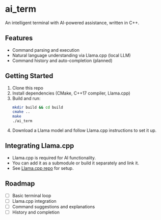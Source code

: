 # ai_term

An intelligent terminal with AI-powered assistance, written in C++.

## Features
- Command parsing and execution
- Natural language understanding via Llama.cpp (local LLM)
- Command history and auto-completion (planned)

## Getting Started
1. Clone this repo
2. Install dependencies (CMake, C++17 compiler, Llama.cpp)
3. Build and run:
   ```sh
   mkdir build && cd build
   cmake ..
   make
   ./ai_term
   ```
4. Download a Llama model and follow Llama.cpp instructions to set it up.

## Integrating Llama.cpp
- Llama.cpp is required for AI functionality.
- You can add it as a submodule or build it separately and link it.
- See [Llama.cpp repo](https://github.com/ggerganov/llama.cpp) for setup.

## Roadmap
- [ ] Basic terminal loop
- [ ] Llama.cpp integration
- [ ] Command suggestions and explanations
- [ ] History and completion
